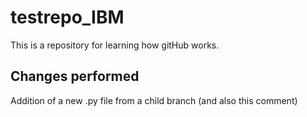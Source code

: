 # testrepo_IBM
This is a repository for learning how gitHub works.
## Changes performed
Addition of a new .py file from a child branch (and also this comment) 
